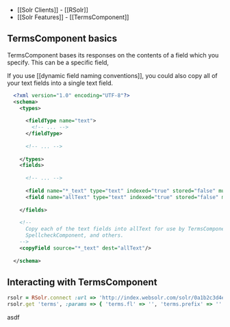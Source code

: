 * [[Solr Clients]] - [[RSolr]]
* [[Solr Features]] - [[TermsComponent]]

## TermsComponent basics

TermsComponent bases its responses on the contents of a field which you specify. This can be a specific field, 

If you use [[dynamic field naming conventions]], you could also copy all of your text fields into a single text field.

```xml
  <?xml version="1.0" encoding="UTF-8"?>
  <schema>
    <types>
      
      <fieldType name="text">
        <!-- ... -->
      </fieldType>
      
      <!-- ... -->
      
    </types>
    <fields>
      
      <!-- ... -->
      
      <field name="*_text" type="text" indexed="true" stored="false" multiValued="true" />
      <field name="allText" type="text" indexed="true" stored="false" multiValued="true" />
      
    </fields>
    
    <!--
      Copy each of the text fields into allText for use by TermsComponent,
      SpellcheckComponent, and others.
    -->
    <copyField source="*_text" dest="allText"/>
    
  </schema>
```

## Interacting with TermsComponent

```ruby
rsolr = RSolr.connect :url => 'http://index.websolr.com/solr/0a1b2c3d4e5f'
rsolr.get 'terms', :params => { 'terms.fl' => '', 'terms.prefix' => '' }
```

asdf